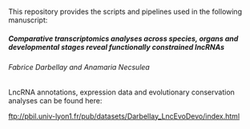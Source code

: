 This repository provides the scripts and pipelines used in the following manuscript:

##### Comparative transcriptomics analyses across species, organs and developmental stages reveal functionally constrained lncRNAs

###### Fabrice Darbellay and Anamaria Necsulea


LncRNA annotations, expression data and evolutionary conservation analyses can be found here: 

ftp://pbil.univ-lyon1.fr/pub/datasets/Darbellay_LncEvoDevo/index.html
